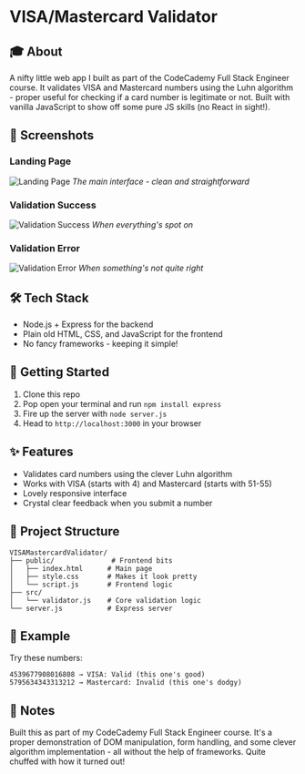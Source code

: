 # VISA/Mastercard Validator

## 🎓 About
A nifty little web app I built as part of the CodeCademy Full Stack Engineer course. It validates VISA and Mastercard numbers using the Luhn algorithm - proper useful for checking if a card number is legitimate or not. Built with vanilla JavaScript to show off some pure JS skills (no React in sight!).

## 📸 Screenshots

### Landing Page
![Landing Page](./screenshots/landing.png)
*The main interface - clean and straightforward*

### Validation Success
![Validation Success](./screenshots/success.png)
*When everything's spot on*

### Validation Error
![Validation Error](./screenshots/error.png)
*When something's not quite right*

## 🛠️ Tech Stack
- Node.js + Express for the backend
- Plain old HTML, CSS, and JavaScript for the frontend
- No fancy frameworks - keeping it simple!

## 🚀 Getting Started

1. Clone this repo
2. Pop open your terminal and run `npm install express`
3. Fire up the server with `node server.js`
4. Head to `http://localhost:3000` in your browser

## ✨ Features

- Validates card numbers using the clever Luhn algorithm
- Works with VISA (starts with 4) and Mastercard (starts with 51-55)
- Lovely responsive interface
- Crystal clear feedback when you submit a number

## 📁 Project Structure

```
VISAMastercardValidator/
├── public/              # Frontend bits
│   ├── index.html      # Main page
│   ├── style.css       # Makes it look pretty
│   └── script.js       # Frontend logic
├── src/
│   └── validator.js    # Core validation logic
└── server.js           # Express server
```

## 🧪 Example

Try these numbers:
```
4539677908016808 → VISA: Valid (this one's good)
5795634343313212 → Mastercard: Invalid (this one's dodgy)
```

## 📝 Notes
Built this as part of my CodeCademy Full Stack Engineer course. It's a proper demonstration of DOM manipulation, form handling, and some clever algorithm implementation - all without the help of frameworks. Quite chuffed with how it turned out!
